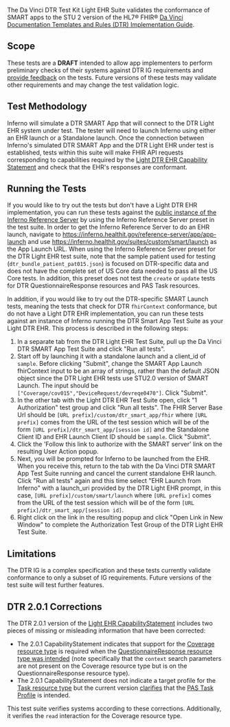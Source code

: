 The Da Vinci DTR Test Kit Light EHR Suite validates the conformance of SMART apps
to the STU 2 version of the HL7® FHIR®
[Da Vinci Documentation Templates and Rules (DTR) Implementation Guide](https://hl7.org/fhir/us/davinci-dtr/STU2/).

## Scope

These tests are a **DRAFT** intended to allow app implementers to perform
preliminary checks of their systems against DTR IG requirements and [provide
feedback](https://github.com/inferno-framework/davinci-dtr-test-kit/issues)
on the tests. Future versions of these tests may validate other
requirements and may change the test validation logic.

## Test Methodology

Inferno will simulate a DTR SMART App that will connect to the DTR Light EHR system under test. The tester will need to launch Inferno using either an EHR launch or a Standalone launch. Once the connection between Inferno's simulated DTR SMART App and the DTR Light EHR under test is established, tests within this suite will make FHIR API requests corresponding to capabilities required by the [Light DTR EHR Capability Statement](https://hl7.org/fhir/us/davinci-dtr/STU2/CapabilityStatement-light-dtr-ehr) and check that the EHR's responses are conformant.

## Running the Tests

If you would like to try out the tests but don't have a Light DTR EHR implementation, you can run these tests against the [public instance of the Inferno Reference Server](https://inferno.healthit.gov/reference-server/r4/) by using the Inferno Reference Server preset in the test suite. In order to get the Inferno Reference Server to do an EHR launch, navigate to https://inferno.healthit.gov/reference-server/app/app-launch and use https://inferno.healthit.gov/suites/custom/smart/launch as the App Launch URL. When using the Inferno Reference Server preset for the DTR Light EHR test suite, note that the sample patient used for testing (`dtr_bundle_patient_pat015.json`) is focused on DTR-specific data and does not have the complete set of US Core data needed to pass all the US Core tests. In addition, this preset does not test the `create` or `update` tests for DTR QuestionnaireResponse resources and PAS Task resources.

In addition, if you would like to try out the DTR-specific SMART Launch tests, meaning the tests that check for DTR `fhirContext` conformance, but do not have a Light DTR EHR implementation, you can run these tests against an instance of Inferno running the DTR Smart App Test Suite as your Light DTR EHR. This process is described in the following steps:

1. In a separate tab from the DTR Light EHR Test Suite, pull up the Da Vinci DTR SMART App Test Suite and click "Run all tests".
2. Start off by launching it with a standalone launch and a client_id of `sample`. Before clicking "Submit", change the SMART App Launch fhirContext input to be an array of strings, rather than the default JSON object since the DTR Light EHR tests use STU2.0 version of SMART Launch. The input should be `["Coverage/cov015","DeviceRequest/devreqe0470"]`. Click "Submit".
3. In the other tab with the Light DTR EHR Test Suite open, click "1 Authorization" test group and click "Run all tests". The FHIR Server Base Url should be `[URL prefix]/custom/dtr_smart_app/fhir` where `[URL prefix]` comes from the URL of the test session which will be of the form `[URL prefix]/dtr_smart_app/[session id]` and the Standalone Client ID and EHR Launch Client ID should be `sample`. Click "Submit".
4. Click the 'Follow this link to authorize with the SMART server' link on the resulting User Action popup.
5. Next, you will be prompted for Inferno to be launched from the EHR. When you receive this, return to the tab with the Da Vinci DTR SMART App Test Suite running and cancel the current standalone EHR launch. Click "Run all tests" again and this time select "EHR Launch from Inferno" with a launch_uri provided by the DTR Light EHR prompt, in this case, `[URL prefix]/custom/smart/launch` where `[URL prefix]` comes from the URL of the test session which will be of the form `[URL prefix]/dtr_smart_app/[session id]`.
6. Right click on the link in the resulting popup and click "Open Link in New Window" to complete the Authorization Test Group of the DTR Light EHR Test Suite.

## Limitations

The DTR IG is a complex specification and these tests currently validate conformance to only
a subset of IG requirements. Future versions of the test suite will test further
features.

## DTR 2.0.1 Corrections

The DTR 2.0.1 version of the [Light EHR CapabilityStatement](http://hl7.org/fhir/us/davinci-dtr/CapabilityStatement/light-dtr-ehr) includes two pieces of missing or misleading information that have been corrected:

- The 2.0.1 CapabilityStatement indicates that support for the [Coverage resource type](https://hl7.org/fhir/us/davinci-dtr/STU2/CapabilityStatement-light-dtr-ehr.html#coverage) is required when the [QuestionnaireResponse resource type was intended](https://build.fhir.org/ig/HL7/davinci-dtr/CapabilityStatement-light-dtr-ehr-311.html#questionnaireresponse) (note specifically that the `context` search parameters are not present on the Coverage resource type but is on the QuestionnaireResponse resource type).
- The 2.0.1 CapabilityStatement does not indicate a target profile for the [Task resource type](https://hl7.org/fhir/us/davinci-dtr/STU2/CapabilityStatement-light-dtr-ehr.html#task) but the current version [clarifies](https://build.fhir.org/ig/HL7/davinci-dtr/CapabilityStatement-light-dtr-ehr-311.html#task) that the [PAS Task Profile](http://hl7.org/fhir/us/davinci-pas/StructureDefinition/profile-task) is intended.

This test suite verifies systems according to these corrections. Additionally, it verifies the `read` interaction for the Coverage resource type.

